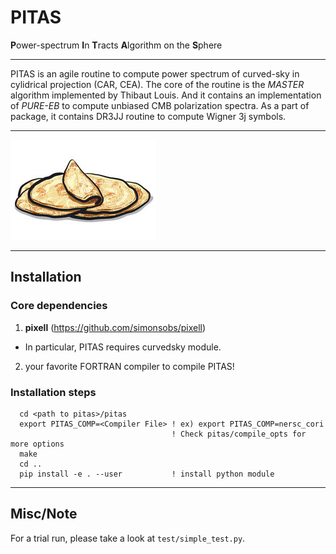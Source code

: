 # PITAS
**P**ower-spectrum **I**n **T**racts **A**lgorithm on the **S**phere

------
PITAS is an agile routine to compute power spectrum of curved-sky in cylidrical projection (CAR, CEA). The core of the routine is the *MASTER* algorithm implemented by Thibaut Louis. And it contains an implementation of *PURE-EB* to compute unbiased CMB polarization spectra. As a part of package, it contains DR3JJ routine to compute Wigner 3j symbols.  

------

![alt text](https://github.com/dwhan89/pitas/blob/master/resource/pita2.jpg "PITAS")
 

------

## Installation

### Core dependencies
1. **pixell** (https://github.com/simonsobs/pixell)
* In particular, PITAS requires curvedsky module.
2. your favorite FORTRAN compiler to compile PITAS!

### Installation steps
```
  cd <path to pitas>/pitas
  export PITAS_COMP=<Compiler File> ! ex) export PITAS_COMP=nersc_cori
                                    ! Check pitas/compile_opts for more options
  make
  cd ..
  pip install -e . --user           ! install python module 
```

------
## Misc/Note
For a trial run, please take a look at ```test/simple_test.py```.


